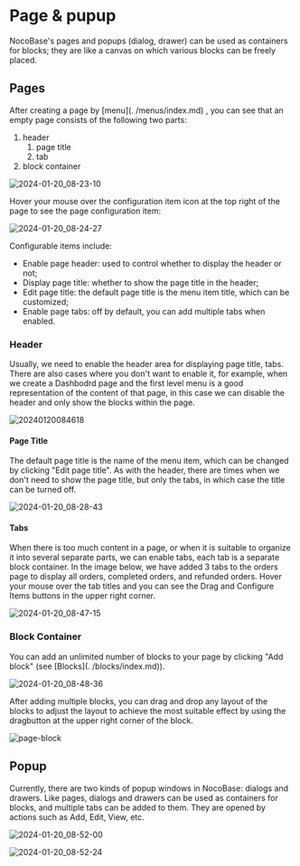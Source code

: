 # Page & pupup

NocoBase's pages and popups (dialog, drawer) can be used as containers for blocks; they are like a canvas on which various blocks can be freely placed.

## Pages
After creating a page by [menu](. /menus/index.md) , you can see that an empty page consists of the following two parts:
1. header
   1. page title
   2. tab
2. block container

![2024-01-20_08-23-10](https://static-docs.nocobase.com/2024-01-20_08-23-10.jpg)

Hover your mouse over the configuration item icon at the top right of the page to see the page configuration item:

![2024-01-20_08-24-27](https://static-docs.nocobase.com/2024-01-20_08-24-27.jpg)

Configurable items include:
- Enable page header: used to control whether to display the header or not;
- Display page title: whether to show the page title in the header;
- Edit page title: the default page title is the menu item title, which can be customized;
- Enable page tabs: off by default, you can add multiple tabs when enabled.

### Header
Usually, we need to enable the header area for displaying page title, tabs. There are also cases where you don't want to enable it, for example, when we create a Dashbodrd page and the first level menu is a good representation of the content of that page, in this case we can disable the header and only show the blocks within the page.

![20240120084618](https://static-docs.nocobase.com/20240120084618.png)

#### Page Title
The default page title is the name of the menu item, which can be changed by clicking "Edit page title". As with the header, there are times when we don't need to show the page title, but only the tabs, in which case the title can be turned off.

![2024-01-20_08-28-43](https://static-docs.nocobase.com/2024-01-20_08-28-43.jpg)

#### Tabs
When there is too much content in a page, or when it is suitable to organize it into several separate parts, we can enable tabs, each tab is a separate block container. In the image below, we have added 3 tabs to the orders page to display all orders, completed orders, and refunded orders. Hover your mouse over the tab titles and you can see the Drag and Configure Items buttons in the upper right corner.

![2024-01-20_08-47-15](https://static-docs.nocobase.com/2024-01-20_08-47-15.jpg)

### Block Container
You can add an unlimited number of blocks to your page by clicking "Add block" (see [Blocks](. /blocks/index.md)).

![2024-01-20_08-48-36](https://static-docs.nocobase.com/2024-01-20_08-48-36.jpg)

After adding multiple blocks, you can drag and drop any layout of the blocks to adjust the layout to achieve the most suitable effect by using the dragbutton at the upper right corner of the block.

![page-block](https://static-docs.nocobase.com/page-block.gif)

## Popup
Currently, there are two kinds of popup windows in NocoBase: dialogs and drawers. Like pages, dialogs and drawers can be used as containers for blocks, and multiple tabs can be added to them. They are opened by actions such as Add, Edit, View, etc.

![2024-01-20_08-52-00](https://static-docs.nocobase.com/2024-01-20_08-52-00.jpg)

![2024-01-20_08-52-24](https://static-docs.nocobase.com/2024-01-20_08-52-24.jpg)
